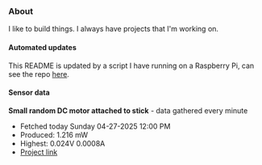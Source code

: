 ### About
I like to build things. I always have projects that I'm working on.

#### Automated updates
This README is updated by a script I have running on a Raspberry Pi, can see the repo [here](https://github.com/jdc-cunningham/raspi-git-repo-updater).

#### Sensor data


**Small random DC motor attached to stick** - data gathered every minute
- Fetched today Sunday 04-27-2025 12:00 PM
- Produced: 1.216 mW
- Highest: 0.024V 0.0008A
- [Project link](https://github.com/jdc-cunningham/turbine-raspi)